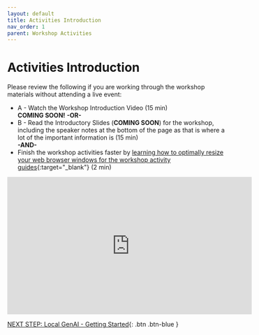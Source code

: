 ```yaml
---
layout: default
title: Activities Introduction
nav_order: 1
parent: Workshop Activities
---
```

# Activities Introduction

Please review the following if you are working through the workshop materials without attending a live event:
- A - Watch the Workshop Introduction Video (15 min)<br>
**COMING SOON!**
**-OR-**<br>
- B - Read the Introductory Slides (**COMING SOON**) for the workshop, including the speaker notes at the bottom of the page as that is where a lot of the important information is (15 min)<br>
**-AND-**<br>
- Finish the workshop activities faster by [learning how to optimally resize your web browser windows for the workshop activity guides](https://www.youtube.com/watch?v=Igk5hZUfzN0){:target="_blank"} (2 min)<br>
<iframe width="560" height="315" src="https://www.youtube.com/embed/Igk5hZUfzN0" title="YouTube video player" frameborder="0" allow="accelerometer; autoplay; clipboard-write; encrypted-media; gyroscope; picture-in-picture" allowfullscreen></iframe>

[NEXT STEP: Local GenAI - Getting Started](1-local-genai-intro.html){: .btn .btn-blue }
